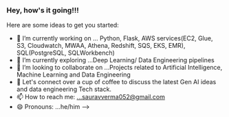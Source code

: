### Hey, how's it going!!!


Here are some ideas to get you started:

- 🔭 I’m currently working on ... Python, Flask, AWS services(EC2, Glue, S3, Cloudwatch, MWAA, Athena, Redshift, SQS, EKS, EMR), SQL(PostgreSQL, SQLWorkbench)
- 🌱 I’m currently exploring ...Deep Learning/ Data Engineering pipelines
- 👯 I’m looking to collaborate on ...Projects related to Artificial Intelligence, Machine Learning and Data Engineering
- 💬 Let's connect over a cup of coffee to discuss the latest Gen AI ideas and data engineering Tech stack.
- 📫 How to reach me: ...sauravverma052@gmail.com
- 😄 Pronouns: ...he/him
-->
